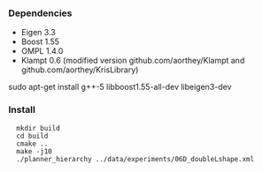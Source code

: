 <h3>Dependencies</h3>

<ul>
  <li> Eigen 3.3
  <li> Boost 1.55
  <li> OMPL 1.4.0
  <li> Klampt 0.6 (modified version github.com/aorthey/Klampt and
  github.com/aorthey/KrisLibrary)
</ul>


  sudo apt-get install g++-5 libboost1.55-all-dev libeigen3-dev

<h3>Install</h3>

      mkdir build
      cd build
      cmake ..
      make -j10
      ./planner_hierarchy ../data/experiments/06D_doubleLshape.xml
